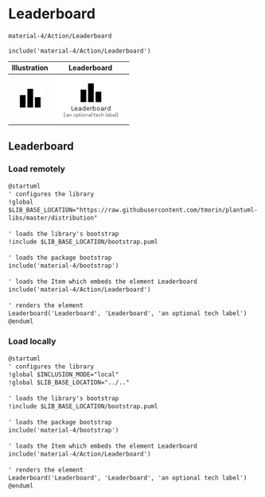# Leaderboard


```text
material-4/Action/Leaderboard
```

```text
include('material-4/Action/Leaderboard')
```



| Illustration | Leaderboard |
| :---: | :---: |
| ![illustration for Illustration](../../material-4/Action/Leaderboard.png) | ![illustration for Leaderboard](../../material-4/Action/Leaderboard.Local.png) |




## Leaderboard

### Load remotely
```plantuml
@startuml
' configures the library
!global $LIB_BASE_LOCATION="https://raw.githubusercontent.com/tmorin/plantuml-libs/master/distribution"

' loads the library's bootstrap
!include $LIB_BASE_LOCATION/bootstrap.puml

' loads the package bootstrap
include('material-4/bootstrap')

' loads the Item which embeds the element Leaderboard
include('material-4/Action/Leaderboard')

' renders the element
Leaderboard('Leaderboard', 'Leaderboard', 'an optional tech label')
@enduml
```

### Load locally
```plantuml
@startuml
' configures the library
!global $INCLUSION_MODE="local"
!global $LIB_BASE_LOCATION="../.."

' loads the library's bootstrap
!include $LIB_BASE_LOCATION/bootstrap.puml

' loads the package bootstrap
include('material-4/bootstrap')

' loads the Item which embeds the element Leaderboard
include('material-4/Action/Leaderboard')

' renders the element
Leaderboard('Leaderboard', 'Leaderboard', 'an optional tech label')
@enduml
```

